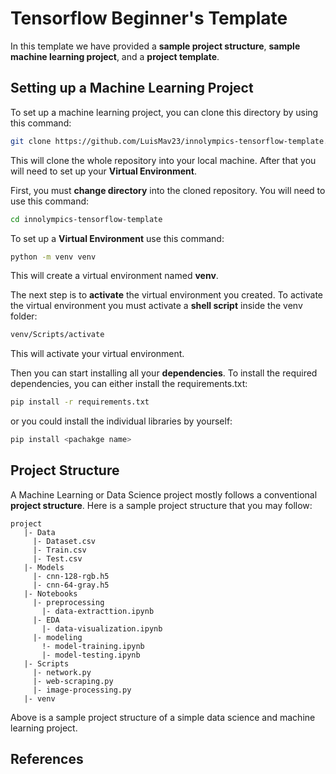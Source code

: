 # Tensorflow Beginner's Template

In this template we have provided a __sample project structure__, __sample machine learning project__, and a __project template__.

## Setting up a Machine Learning Project

To set up a machine learning project, you can clone this directory by using this command:

```bash
git clone https://github.com/LuisMav23/innolympics-tensorflow-template.git
```

This will clone the whole repository into your local machine. After that you will need to set up your __Virtual Environment__.

First, you must __change directory__ into the cloned repository. You will need to use this command:

```bash
cd innolympics-tensorflow-template
```

To set up a __Virtual Environment__ use this command:

```bash
python -m venv venv
```

This will create a virtual environment named __venv__.

The next step is to __activate__ the virtual environment you created. To activate the virtual environment you must activate a __shell script__ inside the venv folder:

```bash
venv/Scripts/activate
```

This will activate your virtual environment. 

Then you can start installing all your __dependencies__. To install the required dependencies, you can either install the requirements.txt:

```bash
pip install -r requirements.txt
```

or you could install the individual libraries by yourself:

```bash
pip install <pachakge name>
```

## Project Structure

A Machine Learning or Data Science project mostly follows a conventional __project structure__. Here is a sample project structure that you may follow:

```
project
   |- Data 
     |- Dataset.csv
     |- Train.csv
     |- Test.csv
   |- Models
     |- cnn-128-rgb.h5
     |- cnn-64-gray.h5
   |- Notebooks
     |- preprocessing
       |- data-extracttion.ipynb
     |- EDA
       |- data-visualization.ipynb
     |- modeling
       !- model-training.ipynb
       |- model-testing.ipynb
   |- Scripts
     |- network.py
     |- web-scraping.py
     |- image-processing.py
   |- venv
```

Above is a sample project structure of a simple data science and machine learning project.

## References


